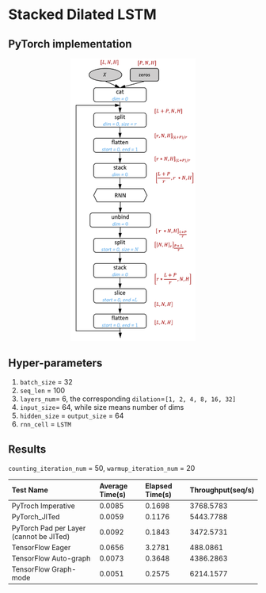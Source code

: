 # Stacked Dilated LSTM

## PyTorch implementation

<p align="center">
<img src="../figures/dilaited_lstm_pytorch.png" width=50%>
</p>

## Hyper-parameters

1. `batch_size` = 32
2. `seq_len` = 100
3. `layers_num`= 6, the corresponding `dilation`=`[1, 2, 4, 8, 16, 32]`
4. `input_size`= 64, while size means number of dims
5. `hidden_size` = `output_size` = 64
6. `rnn_cell` = `LSTM`

## Results

`counting_iteration_num` = 50, `warmup_iteration_num` = 20

|Test Name|Average Time(s)|Elapsed Time(s)|Throughput(seq/s)|
|:--|:--|:--|:--|
|PyTroch Imperative|0.0085    |0.1698 |3768.5783|
|PyTorch_JITed|0.0059      |0.1176 |5443.7788|
|PyTorch Pad per Layer (cannot be JITed)|0.0092     |0.1843 |3472.5731|
|TensorFlow Eager|0.0656  |3.2781 |488.0861|
|TensorFlow Auto-graph|0.0073  |0.3648 |4386.2863|
|TensorFlow Graph-mode|0.0051    |0.2575 |6214.1577|
